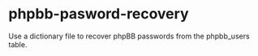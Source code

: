 phpbb-pasword-recovery
======================

Use a dictionary file to recover phpBB passwords from the phpbb_users table.
